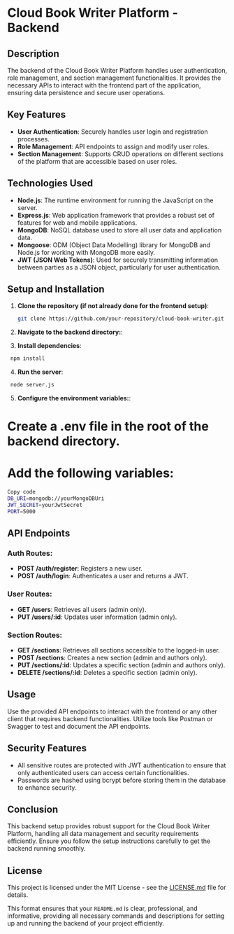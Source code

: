 # Cloud Book Writer Platform - Backend

## Description

The backend of the Cloud Book Writer Platform handles user authentication, role management, and section management functionalities. It provides the necessary APIs to interact with the frontend part of the application, ensuring data persistence and secure user operations.

## Key Features

- **User Authentication**: Securely handles user login and registration processes.
- **Role Management**: API endpoints to assign and modify user roles.
- **Section Management**: Supports CRUD operations on different sections of the platform that are accessible based on user roles.

## Technologies Used

- **Node.js**: The runtime environment for running the JavaScript on the server.
- **Express.js**: Web application framework that provides a robust set of features for web and mobile applications.
- **MongoDB**: NoSQL database used to store all user data and application data.
- **Mongoose**: ODM (Object Data Modelling) library for MongoDB and Node.js for working with MongoDB more easily.
- **JWT (JSON Web Tokens)**: Used for securely transmitting information between parties as a JSON object, particularly for user authentication.

## Setup and Installation

1. **Clone the repository (if not already done for the frontend setup)**:
   ```bash
   git clone https://github.com/your-repository/cloud-book-writer.git
   
2. **Navigate to the backend directory:**:

3. **Install dependencies**:

```sh
 npm install
```
4. **Run the server**:

```sh
 node server.js
```
5. **Configure the environment variables:**:

# Create a .env file in the root of the backend directory.
# Add the following variables:
```sh
Copy code
DB_URI=mongodb://yourMongoDBUri
JWT_SECRET=yourJwtSecret
PORT=5000
```
## API Endpoints

### Auth Routes:
- **POST /auth/register**: Registers a new user.
- **POST /auth/login**: Authenticates a user and returns a JWT.

### User Routes:
- **GET /users**: Retrieves all users (admin only).
- **PUT /users/:id**: Updates user information (admin only).

### Section Routes:
- **GET /sections**: Retrieves all sections accessible to the logged-in user.
- **POST /sections**: Creates a new section (admin and authors only).
- **PUT /sections/:id**: Updates a specific section (admin and authors only).
- **DELETE /sections/:id**: Deletes a specific section (admin only).

## Usage

Use the provided API endpoints to interact with the frontend or any other client that requires backend functionalities. Utilize tools like Postman or Swagger to test and document the API endpoints.

## Security Features

- All sensitive routes are protected with JWT authentication to ensure that only authenticated users can access certain functionalities.
- Passwords are hashed using bcrypt before storing them in the database to enhance security.

## Conclusion

This backend setup provides robust support for the Cloud Book Writer Platform, handling all data management and security requirements efficiently. Ensure you follow the setup instructions carefully to get the backend running smoothly.


## License

This project is licensed under the MIT License - see the [LICENSE.md](LICENSE.md) file for details.

This format ensures that your `README.md` is clear, professional, and informative, providing all necessary commands and descriptions for setting up and running the backend of your project efficiently.
